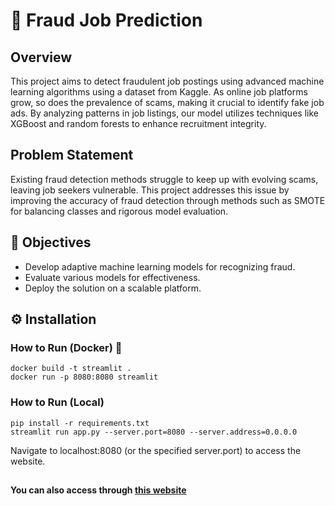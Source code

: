 # 🚨 Fraud Job Prediction 
## Overview
This project aims to detect fraudulent job postings using advanced machine learning algorithms using a dataset from Kaggle. As online job platforms grow, so does the prevalence of scams, making it crucial to identify fake job ads. By analyzing patterns in job listings, our model utilizes techniques like XGBoost and random forests to enhance recruitment integrity.

## Problem Statement
Existing fraud detection methods struggle to keep up with evolving scams, leaving job seekers vulnerable. This project addresses this issue by improving the accuracy of fraud detection through methods such as SMOTE for balancing classes and rigorous model evaluation.

## 🎯 Objectives 
- Develop adaptive machine learning models for recognizing fraud.
- Evaluate various models for effectiveness.
- Deploy the solution on a scalable platform.

## ⚙️ Installation 

### How to Run (Docker) 🐳
```
docker build -t streamlit .
docker run -p 8080:8080 streamlit
```

### How to Run (Local)
```
pip install -r requirements.txt
streamlit run app.py --server.port=8080 --server.address=0.0.0.0
```

Navigate to localhost:8080 (or the specified server.port) to access the website.

##
**You can also access through [this website](https://fraudulent-job-prediction.streamlit.app)**

